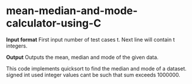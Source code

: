# mean-median-and-mode-calculator-using-C
**Input format**
First input number of test cases t.
Next line will contain t integers.

**Output**
Outputs the mean, median and mode of the given data.

This code implements quicksort to find the median and mode of a dataset.
signed int used integer values cant be such that sum exceeds 1000000.
